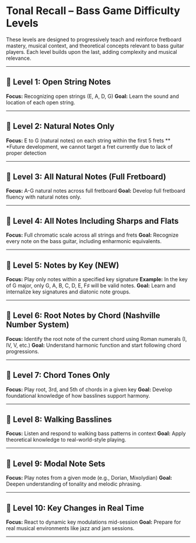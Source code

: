 # Tonal Recall – Bass Game Difficulty Levels

These levels are designed to progressively teach and reinforce fretboard mastery, musical context, and theoretical concepts relevant to bass guitar players. Each level builds upon the last, adding complexity and musical relevance.

---

## 🎵 Level 1: Open String Notes

**Focus:** Recognizing open strings (E, A, D, G)
**Goal:** Learn the sound and location of each open string.

---

## 🎵 Level 2: Natural Notes Only

**Focus:** E to G (natural notes) on each string within the first 5 frets
** *Future development, we cannot target a fret currently due to lack of proper detection

---

## 🎵 Level 3: All Natural Notes (Full Fretboard)

**Focus:** A-G natural notes across full fretboard
**Goal:** Develop full fretboard fluency with natural notes only.

---

## 🎵 Level 4: All Notes Including Sharps and Flats

**Focus:** Full chromatic scale across all strings and frets
**Goal:** Recognize every note on the bass guitar, including enharmonic equivalents.

---

## 🎵 Level 5: Notes by Key (NEW)

**Focus:** Play only notes within a specified key signature
**Example:** In the key of G major, only G, A, B, C, D, E, F♯ will be valid notes.
**Goal:** Learn and internalize key signatures and diatonic note groups.

---

## 🎵 Level 6: Root Notes by Chord (Nashville Number System)

**Focus:** Identify the root note of the current chord using Roman numerals (I, IV, V, etc.)
**Goal:** Understand harmonic function and start following chord progressions.

---

## 🎵 Level 7: Chord Tones Only

**Focus:** Play root, 3rd, and 5th of chords in a given key
**Goal:** Develop foundational knowledge of how basslines support harmony.

---

## 🎵 Level 8: Walking Basslines

**Focus:** Listen and respond to walking bass patterns in context
**Goal:** Apply theoretical knowledge to real-world-style playing.

---

## 🎵 Level 9: Modal Note Sets

**Focus:** Play notes from a given mode (e.g., Dorian, Mixolydian)
**Goal:** Deepen understanding of tonality and melodic phrasing.

---

## 🎵 Level 10: Key Changes in Real Time

**Focus:** React to dynamic key modulations mid-session
**Goal:** Prepare for real musical environments like jazz and jam sessions.

---
